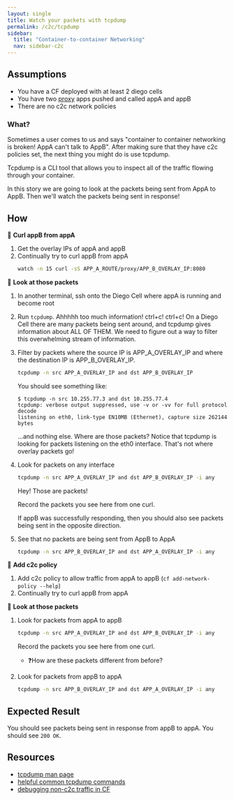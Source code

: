 ```yaml
---
layout: single
title: Watch your packets with tcpdump
permalink: /c2c/tcpdump
sidebar:
  title: "Container-to-container Networking"
  nav: sidebar-c2c
---
```


## Assumptions
- You have a CF deployed with at least 2 diego cells
- You have two
  [proxy](https://github.com/cloudfoundry/cf-networking-release/tree/develop/src/example-apps/proxy)
  apps pushed and called appA and appB
- There are no c2c network policies

### What?
Sometimes a user comes to us and says "container to container networking is
broken! AppA can't talk to AppB". After making sure that they have c2c policies
set, the next thing you might do is use tcpdump.

Tcpdump is a CLI tool that allows you to inspect all of the traffic flowing
through your container.

In this story we are going to look at the packets being sent from AppA to AppB.
Then we'll watch the packets being sent in response!

## How

📝 **Curl appB from appA**
1. Get the overlay IPs of appA and appB
1. Continually try to curl appB from appA
   ```bash
   watch -n 15 curl -sS APP_A_ROUTE/proxy/APP_B_OVERLAY_IP:8080
   ```

📝 **Look at those packets**
1. In another terminal, ssh onto the Diego Cell where appA is running and
   become root
1. Run `tcpdump`.  Ahhhhh too much information! ctrl+c! ctrl+c!  On a Diego
   Cell there are many packets being sent around, and tcpdump gives information
   about ALL OF THEM. We need to figure out a way to filter this overwhelming
   stream of information.
1. Filter by packets where the source IP is APP_A_OVERLAY_IP and where the destination IP is APP_B_OVERLAY_IP.
   ```bash
   tcpdump -n src APP_A_OVERLAY_IP and dst APP_B_OVERLAY_IP
   ```

   You should see something like:
   ```
   $ tcpdump -n src 10.255.77.3 and dst 10.255.77.4
   tcpdump: verbose output suppressed, use -v or -vv for full protocol decode
   listening on eth0, link-type EN10MB (Ethernet), capture size 262144 bytes
   ```

   ...and nothing else. Where are those packets?
   Notice that tcpdump is looking for packets listening on the eth0 interface.
   That's not where overlay packets go!

1. Look for packets on any interface
   ```bash
   tcpdump -n src APP_A_OVERLAY_IP and dst APP_B_OVERLAY_IP -i any
   ```
   Hey! Those are packets!

   Record the packets you see here from one curl.

   If appB was successfully responding, then you should also see packets being sent in the opposite direction.

1. See that no packets are being sent from AppB to AppA
   ```bash
   tcpdump -n src APP_B_OVERLAY_IP and dst APP_A_OVERLAY_IP -i any
   ```

🤔 **Add c2c policy**
1. Add c2c policy to allow traffic from appA to appB (`cf add-network-policy --help`)
1. Continually try to curl appB from appA

📝 **Look at those packets**
1. Look for packets from appA to appB
   ```bash
   tcpdump -n src APP_A_OVERLAY_IP and dst APP_B_OVERLAY_IP -i any
   ```
   Record the packets you see here from one curl.
   * ❓How are these packets different from before?

1. Look for packets from appB to appA
   ```bash
   tcpdump -n src APP_B_OVERLAY_IP and dst APP_A_OVERLAY_IP -i any
   ```

## Expected Result

You should see packets being sent in response from appB to appA. You should see `200 OK`.

## Resources
* [tcpdump man page](https://www.tcpdump.org/manpages/tcpdump.1.html)
* [helpful common tcpdump commands](https://www.rationallyparanoid.com/articles/tcpdump.html)
* [debugging non-c2c traffic in CF](https://github.com/cloudfoundry/cf-networking-release/blob/develop/docs/troubleshooting.md#debugging-non-c2c-packets)
